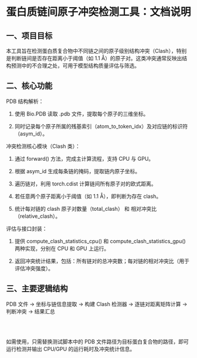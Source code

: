 # 蛋白质链间原子冲突检测工具：文档说明

## 一、项目目标

本工具旨在检测蛋白质复合物中不同链之间的原子级别结构冲突（Clash），特别是判断链间是否存在距离小于阈值（如 1.1 Å）的原子对。这类冲突通常反映出结构预测中的不合理之处，可用于模型结构质量评估与筛选。

## 二、核心功能
PDB 结构解析：

1. 使用 Bio.PDB 读取 .pdb 文件，提取每个原子的三维坐标。

2. 同时记录每个原子所属的残基索引（atom_to_token_idx）及对应链的标识符（asym_id）。

冲突检测核心模块（Clash 类）：

1. 通过 forward() 方法，完成主计算流程，支持 CPU 与 GPU。

2. 根据 asym_id 生成每条链的掩码，提取链内原子坐标。

3. 遍历链对，利用 torch.cdist 计算链间所有原子对的欧式距离。

4. 若任意两个原子距离小于阈值（如 1.1 Å），即判断为存在 clash。

5. 统计每对链的 clash 原子对数量（total_clash） 和 相对冲突比（relative_clash）。

评估与接口封装：

1. 提供 compute_clash_statistics_cpu() 和 compute_clash_statistics_gpu() 两种实现，分别在 CPU 和 GPU 上运行。

2. 返回冲突统计结果，包括：所有链对的总冲突数；每对链的相对冲突比（用于评估冲突强度）。

## 三、主要逻辑结构

PDB 文件 → 坐标与链信息提取 → 构建 Clash 检测器 → 逐链对距离矩阵计算 → 判断冲突 → 结果汇总




<br><br>















如需使用，只需替换测试脚本中的 PDB 文件路径为目标蛋白复合物的路径，即可运行检测并输出 CPU/GPU 的运行耗时及冲突统计信息。
